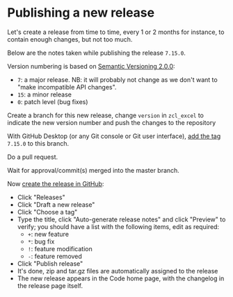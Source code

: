 # Publishing a new release

Let's create a release from time to time, every 1 or 2 months for instance, to contain enough changes, but not too much.

Below are the notes taken while publishing the release `7.15.0`.

Version numbering is based on [Semantic Versioning 2.0.0](https://semver.org/):
- `7`: a major release. NB: it will probably not change as we don't want to "make incompatible API changes".
- `15`: a minor release
- `0`: patch level (bug fixes)

Create a branch for this new release, change `version` in `zcl_excel` to indicate the new version number and push the changes to the repository

With GitHub Desktop (or any Git console or Git user interface), [add the tag](https://docs.github.com/en/desktop/contributing-and-collaborating-using-github-desktop/managing-commits/managing-tags) `7.15.0` to this branch.

Do a pull request.

Wait for approval/commit(s) merged into the master branch.

Now [create the release in GitHub](https://docs.github.com/en/repositories/releasing-projects-on-github/managing-releases-in-a-repository#creating-a-release):
- Click "Releases"
- Click "Draft a new release"
- Click "Choose a tag"
- Type the title, click "Auto-generate release notes" and click "Preview" to verify; you should have a list with the following items, edit as required:
    - `+`: new feature
    - `*`: bug fix
    - `!`: feature modification
    - `-`: feature removed
- Click "Publish release" 
- It's done, zip and tar.gz files are automatically assigned to the release
- The new release appears in the Code home page, with the changelog in the release page itself.
